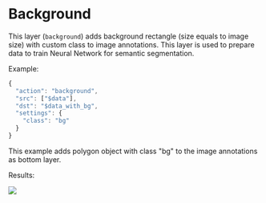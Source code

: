 # Background

This layer \(`background`\) adds background rectangle \(size equals to image size\) with custom class to image annotations. This layer is used to prepare data to train Neural Network for semantic segmentation.

Example:

```javascript
{
  "action": "background",
  "src": ["$data"],
  "dst": "$data_with_bg",
  "settings": {
    "class": "bg"
  }
}
```

This example adds polygon object with class "bg" to the image annotations as bottom layer.

Results:

![](../../../.gitbook/assets/bg_001.png)

